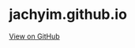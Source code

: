 # jachyim.github.io
<a href="https://github.com/pages-themes/cayman" class="btn">View on GitHub</a>
